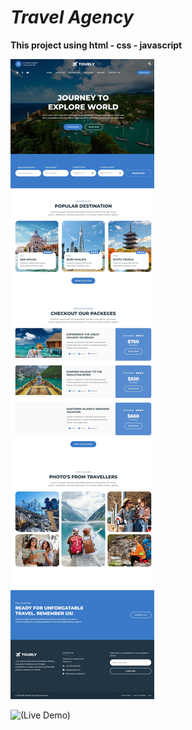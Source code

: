 # *Travel Agency*

**This project using html - css - javascript**

![alt text](images/demo.jpeg)

![(Live Demo)](https://ma-eltawel.github.io/travel-agency3)
